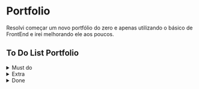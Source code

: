 # Portfolio
 
Resolvi começar um novo portfólio do zero e apenas utilizando o básico de FrontEnd e irei melhorando ele aos poucos.

## To Do List Portfolio

<details>

<summary> Must do </summary>

- [ ] Inglês
- [ ] Colocar meus projetos de verdade

</details>

<details>

<summary> Extra </summary>

- [ ] Protótipos Figma
- [ ] Escolher uma foto melhor
- [ ] Modo escuro
- [ ] Página que estou agora aparece com linha embaixo

</details>

<details> 

<summary> Done </summary>

- [x] Colocar uma foto minha
- [x] Arrumar as cores
- [x] Responsividade
- [x] Icones redes sociais
- [x] Link currículo
- [x] Adicionar informações corretas sobre educação, experiência e outros
- [x] Trocar para React
- [x] Github Pages
- [x] Decidir SideBar React
- [x] Parte de projetos
- [x] Resolver como eu coloco novos projetos
- [x] Posters and Workshops
- [x] Parte com ferramentas e linguagens que sei
- [x] Simplificar todo o projeto e escolher melhor uma identidade visual
- [x] Links font-awesome
- [x] Adicionar icone window do navegador
- [x] Editar footer
- [x] Editar About me e colocar data do lado e só por ano
- [x] Escrever texto introdução
- [x] Escrever texto about me
- [x] Escrever parte posters
- [x] Resolver problema links "/Portfolio"
- [x] Responsividade React
- [x] Github Pages novamente

</details>
